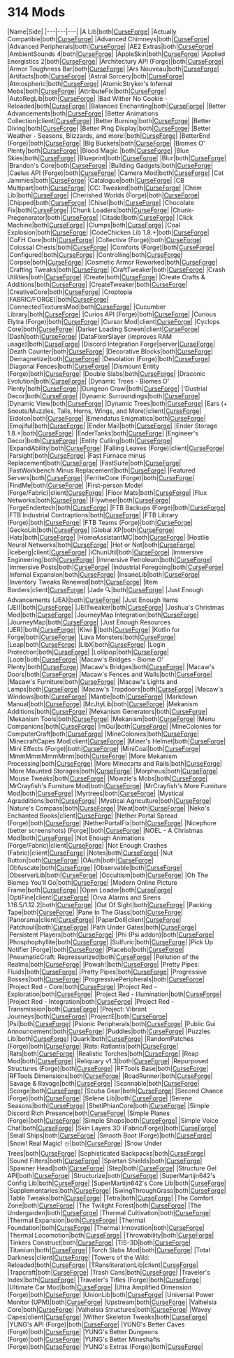 # 314 Mods

|Name|Side|
|---|---|---|
|A Lib|both|[CurseForge](https://www.curseforge.com/minecraft/mc-mods/a-lib)|
|Actually Compatible|both|[CurseForge](https://www.curseforge.com/minecraft/mc-mods/actually-compatible)|
|Advanced Chimneys|both|[CurseForge](https://www.curseforge.com/minecraft/mc-mods/advanced-chimneys)|
|Advanced Peripherals|both|[CurseForge](https://www.curseforge.com/minecraft/mc-mods/advanced-peripherals)|
|AE2 Extras|both|[CurseForge](https://www.curseforge.com/minecraft/mc-mods/ae2-extras)|
|AmbientSounds 4|both|[CurseForge](https://www.curseforge.com/minecraft/mc-mods/ambientsounds)|
|AppleSkin|both|[CurseForge](https://www.curseforge.com/minecraft/mc-mods/appleskin)|
|Applied Energistics 2|both|[CurseForge](https://www.curseforge.com/minecraft/mc-mods/applied-energistics-2)|
|Architectury API (Forge)|both|[CurseForge](https://www.curseforge.com/minecraft/mc-mods/architectury-forge)|
|Armor Toughness Bar|both|[CurseForge](https://www.curseforge.com/minecraft/mc-mods/armor-toughness-bar)|
|Ars Nouveau|both|[CurseForge](https://www.curseforge.com/minecraft/mc-mods/ars-nouveau)|
|Artifacts|both|[CurseForge](https://www.curseforge.com/minecraft/mc-mods/artifacts)|
|Astral Sorcery|both|[CurseForge](https://www.curseforge.com/minecraft/mc-mods/astral-sorcery)|
|Atmospheric|both|[CurseForge](https://www.curseforge.com/minecraft/mc-mods/atmospheric)|
|AtomicStryker's Infernal Mobs|both|[CurseForge](https://www.curseforge.com/minecraft/mc-mods/atomicstrykers-infernal-mobs)|
|AttributeFix|both|[CurseForge](https://www.curseforge.com/minecraft/mc-mods/attributefix)|
|AutoRegLib|both|[CurseForge](https://www.curseforge.com/minecraft/mc-mods/autoreglib)|
|Bad Wither No Cookie - Reloaded|both|[CurseForge](https://www.curseforge.com/minecraft/mc-mods/bad-wither-no-cookie-reloaded)|
|Balanced Enchanting|both|[CurseForge](https://www.curseforge.com/minecraft/mc-mods/balanced-enchanting)|
|Better Advancements|both|[CurseForge](https://www.curseforge.com/minecraft/mc-mods/better-advancements)|
|Better Animations Collection|client|[CurseForge](https://www.curseforge.com/minecraft/mc-mods/better-animations-collection)|
|Better Burning|both|[CurseForge](https://www.curseforge.com/minecraft/mc-mods/better-burning)|
|Better Diving|both|[CurseForge](https://www.curseforge.com/minecraft/mc-mods/better-diving)|
|Better Ping Display|both|[CurseForge](https://www.curseforge.com/minecraft/mc-mods/better-ping-display)|
|Better Weather - Seasons, Blizzards, and more!|both|[CurseForge](https://www.curseforge.com/minecraft/mc-mods/better-weather)|
|BetterEnd (Forge)|both|[CurseForge](https://www.curseforge.com/minecraft/mc-mods/betterend-forge-port)|
|Big Buckets|both|[CurseForge](https://www.curseforge.com/minecraft/mc-mods/bigbuckets)|
|Biomes O' Plenty|both|[CurseForge](https://www.curseforge.com/minecraft/mc-mods/biomes-o-plenty)|
|Blood Magic |both|[CurseForge](https://www.curseforge.com/minecraft/mc-mods/blood-magic)|
|Blue Skies|both|[CurseForge](https://www.curseforge.com/minecraft/mc-mods/blue-skies)|
|Blueprint|both|[CurseForge](https://www.curseforge.com/minecraft/mc-mods/blueprint)|
|Blur|both|[CurseForge](https://www.curseforge.com/minecraft/mc-mods/blur)|
|Brandon's Core|both|[CurseForge](https://www.curseforge.com/minecraft/mc-mods/brandons-core)|
|Building Gadgets|both|[CurseForge](https://www.curseforge.com/minecraft/mc-mods/building-gadgets)|
|Caelus API (Forge)|both|[CurseForge](https://www.curseforge.com/minecraft/mc-mods/caelus)|
|Camera Mod|both|[CurseForge](https://www.curseforge.com/minecraft/mc-mods/camera-mod)|
|Cat Jammies|both|[CurseForge](https://www.curseforge.com/minecraft/mc-mods/cat-jammies)|
|Catalogue|both|[CurseForge](https://www.curseforge.com/minecraft/mc-mods/catalogue)|
|CB Multipart|both|[CurseForge](https://www.curseforge.com/minecraft/mc-mods/cb-multipart)|
|CC: Tweaked|both|[CurseForge](https://www.curseforge.com/minecraft/mc-mods/cc-tweaked)|
|Chem Lib|both|[CurseForge](https://www.curseforge.com/minecraft/mc-mods/chemlib)|
|Cherished Worlds (Forge)|both|[CurseForge](https://www.curseforge.com/minecraft/mc-mods/cherished-worlds)|
|Chipped|both|[CurseForge](https://www.curseforge.com/minecraft/mc-mods/chipped)|
|Chisel|both|[CurseForge](https://www.curseforge.com/minecraft/mc-mods/chisel)|
|Chocolate Fix|both|[CurseForge](https://www.curseforge.com/minecraft/mc-mods/chocolate-fix)|
|Chunk Loaders|both|[CurseForge](https://www.curseforge.com/minecraft/mc-mods/chunk-loaders)|
|Chunk-Pregenerator|both|[CurseForge](https://www.curseforge.com/minecraft/mc-mods/chunkpregenerator)|
|Citadel|both|[CurseForge](https://www.curseforge.com/minecraft/mc-mods/citadel)|
|Click Machine|both|[CurseForge](https://www.curseforge.com/minecraft/mc-mods/click-machine)|
|Clumps|both|[CurseForge](https://www.curseforge.com/minecraft/mc-mods/clumps)|
|Coal Explosion|both|[CurseForge](https://www.curseforge.com/minecraft/mc-mods/coal-explosion)|
|CodeChicken Lib 1.8.+|both|[CurseForge](https://www.curseforge.com/minecraft/mc-mods/codechicken-lib-1-8)|
|CoFH Core|both|[CurseForge](https://www.curseforge.com/minecraft/mc-mods/cofh-core)|
|Collective (Forge)|both|[CurseForge](https://www.curseforge.com/minecraft/mc-mods/collective)|
|Colossal Chests|both|[CurseForge](https://www.curseforge.com/minecraft/mc-mods/colossal-chests)|
|Comforts (Forge)|both|[CurseForge](https://www.curseforge.com/minecraft/mc-mods/comforts)|
|Configured|both|[CurseForge](https://www.curseforge.com/minecraft/mc-mods/configured)|
|Controlling|both|[CurseForge](https://www.curseforge.com/minecraft/mc-mods/controlling)|
|Corpse|both|[CurseForge](https://www.curseforge.com/minecraft/mc-mods/corpse)|
|Cosmetic Armor Reworked|both|[CurseForge](https://www.curseforge.com/minecraft/mc-mods/cosmetic-armor-reworked)|
|Crafting Tweaks|both|[CurseForge](https://www.curseforge.com/minecraft/mc-mods/crafting-tweaks)|
|CraftTweaker|both|[CurseForge](https://www.curseforge.com/minecraft/mc-mods/crafttweaker)|
|Crash Utilities|both|[CurseForge](https://www.curseforge.com/minecraft/mc-mods/crash-utilities)|
|Create|both|[CurseForge](https://www.curseforge.com/minecraft/mc-mods/create)|
|Create Crafts & Additions|both|[CurseForge](https://www.curseforge.com/minecraft/mc-mods/createaddition)|
|CreateTweaker|both|[CurseForge](https://www.curseforge.com/minecraft/mc-mods/createtweaker)|
|CreativeCore|both|[CurseForge](https://www.curseforge.com/minecraft/mc-mods/creativecore)|
|Croptopia [FABRIC/FORGE]|both|[CurseForge](https://www.curseforge.com/minecraft/mc-mods/croptopia-fabric)|
|ConnectedTexturesMod|both|[CurseForge](https://www.curseforge.com/minecraft/mc-mods/ctm)|
|Cucumber Library|both|[CurseForge](https://www.curseforge.com/minecraft/mc-mods/cucumber)|
|Curios API (Forge)|both|[CurseForge](https://www.curseforge.com/minecraft/mc-mods/curios)|
|Curious Elytra (Forge)|both|[CurseForge](https://www.curseforge.com/minecraft/mc-mods/curious-elytra)|
|Cursor Mod|client|[CurseForge](https://www.curseforge.com/minecraft/mc-mods/cursor-mod)|
|Cyclops Core|both|[CurseForge](https://www.curseforge.com/minecraft/mc-mods/cyclops-core)|
|Darker Loading Screen|client|[CurseForge](https://www.curseforge.com/minecraft/mc-mods/darker-loading-screen)|
|Dash|both|[CurseForge](https://www.curseforge.com/minecraft/mc-mods/dash)|
|DataFixerSlayer (improves RAM usage)|both|[CurseForge](https://www.curseforge.com/minecraft/mc-mods/datafixerslayer)|
|Discord Integration Forge|server|[CurseForge](https://www.curseforge.com/minecraft/mc-mods/dcintegration)|
|Death Counter|both|[CurseForge](https://www.curseforge.com/minecraft/mc-mods/death-counter)|
|Decorative Blocks|both|[CurseForge](https://www.curseforge.com/minecraft/mc-mods/decorative-blocks)|
|Demagnetize|both|[CurseForge](https://www.curseforge.com/minecraft/mc-mods/demagnetize)|
|Desolation (Forge)|both|[CurseForge](https://www.curseforge.com/minecraft/mc-mods/desolation-forge)|
|Diagonal Fences|both|[CurseForge](https://www.curseforge.com/minecraft/mc-mods/diagonal-fences)|
|Dismount Entity (Forge)|both|[CurseForge](https://www.curseforge.com/minecraft/mc-mods/dismount-entity)|
|Double Slabs|both|[CurseForge](https://www.curseforge.com/minecraft/mc-mods/double-slabs)|
|Draconic Evolution|both|[CurseForge](https://www.curseforge.com/minecraft/mc-mods/draconic-evolution)|
|Dynamic Trees - Biomes O' Plenty|both|[CurseForge](https://www.curseforge.com/minecraft/mc-mods/dtbop)|
|Dungeon Crawl|both|[CurseForge](https://www.curseforge.com/minecraft/mc-mods/dungeon-crawl)|
|'Dustrial Decor|both|[CurseForge](https://www.curseforge.com/minecraft/mc-mods/dustrial-decor)|
|Dynamic Surroundings|both|[CurseForge](https://www.curseforge.com/minecraft/mc-mods/dynamic-surroundings)|
|Dynamic View|both|[CurseForge](https://www.curseforge.com/minecraft/mc-mods/dynamic-view)|
|Dynamic Trees|both|[CurseForge](https://www.curseforge.com/minecraft/mc-mods/dynamictrees)|
|Ears (+ Snouts/Muzzles, Tails, Horns, Wings, and More)|client|[CurseForge](https://www.curseforge.com/minecraft/mc-mods/ears)|
|Eidolon|both|[CurseForge](https://www.curseforge.com/minecraft/mc-mods/eidolon)|
|Emendatus Enigmatica|both|[CurseForge](https://www.curseforge.com/minecraft/mc-mods/emendatus-enigmatica)|
|Emojiful|both|[CurseForge](https://www.curseforge.com/minecraft/mc-mods/emojiful)|
|Ender Mail|both|[CurseForge](https://www.curseforge.com/minecraft/mc-mods/ender-mail)|
|Ender Storage 1.8.+|both|[CurseForge](https://www.curseforge.com/minecraft/mc-mods/ender-storage-1-8)|
|EnderTanks|both|[CurseForge](https://www.curseforge.com/minecraft/mc-mods/endertanks)|
|Engineer's Decor|both|[CurseForge](https://www.curseforge.com/minecraft/mc-mods/engineers-decor)|
|Entity Culling|both|[CurseForge](https://www.curseforge.com/minecraft/mc-mods/entity-culling)|
|ExpandAbility|both|[CurseForge](https://www.curseforge.com/minecraft/mc-mods/expandability)|
|Falling Leaves (Forge)|client|[CurseForge](https://www.curseforge.com/minecraft/mc-mods/falling-leaves-forge)|
|Farsight|both|[CurseForge](https://www.curseforge.com/minecraft/mc-mods/farsight)|
|Fast Furnace minus Replacement|both|[CurseForge](https://www.curseforge.com/minecraft/mc-mods/fastfurnace-minus-replacement)|
|FastSuite|both|[CurseForge](https://www.curseforge.com/minecraft/mc-mods/fastsuite)|
|FastWorkbench Minus Replacement|both|[CurseForge](https://www.curseforge.com/minecraft/mc-mods/fastworkbench-minus-replacement)|
|Featured Servers|both|[CurseForge](https://www.curseforge.com/minecraft/mc-mods/featured-servers)|
|FerriteCore (Forge)|both|[CurseForge](https://www.curseforge.com/minecraft/mc-mods/ferritecore)|
|FindMe|both|[CurseForge](https://www.curseforge.com/minecraft/mc-mods/findme)|
|First-person Model (Forge/Fabric)|client|[CurseForge](https://www.curseforge.com/minecraft/mc-mods/first-person-model)|
|Floor Mats|both|[CurseForge](https://www.curseforge.com/minecraft/mc-mods/floor-mats)|
|Flux Networks|both|[CurseForge](https://www.curseforge.com/minecraft/mc-mods/flux-networks)|
|Flywheel|both|[CurseForge](https://www.curseforge.com/minecraft/mc-mods/flywheel)|
|ForgeEndertech|both|[CurseForge](https://www.curseforge.com/minecraft/mc-mods/forgeendertech)|
|FTB Backups (Forge)|both|[CurseForge](https://www.curseforge.com/minecraft/mc-mods/ftb-backups-forge)|
|FTB Industrial Contraptions|both|[CurseForge](https://www.curseforge.com/minecraft/mc-mods/ftb-industrial-contraptions)|
|FTB Library (Forge)|both|[CurseForge](https://www.curseforge.com/minecraft/mc-mods/ftb-library-forge)|
|FTB Teams (Forge)|both|[CurseForge](https://www.curseforge.com/minecraft/mc-mods/ftb-teams-forge)|
|GeckoLib|both|[CurseForge](https://www.curseforge.com/minecraft/mc-mods/geckolib)|
|Global XP|both|[CurseForge](https://www.curseforge.com/minecraft/mc-mods/global-xp)|
|Hats|both|[CurseForge](https://www.curseforge.com/minecraft/mc-mods/hats)|
|HomeAssistantMC|both|[CurseForge](https://www.curseforge.com/minecraft/mc-mods/homeassistantmc)|
|Hostile Neural Networks|both|[CurseForge](https://www.curseforge.com/minecraft/mc-mods/hostile-neural-networks)|
|Hot or Not|both|[CurseForge](https://www.curseforge.com/minecraft/mc-mods/hot-or-not)|
|Iceberg|client|[CurseForge](https://www.curseforge.com/minecraft/mc-mods/iceberg)|
|iChunUtil|both|[CurseForge](https://www.curseforge.com/minecraft/mc-mods/ichunutil)|
|Immersive Engineering|both|[CurseForge](https://www.curseforge.com/minecraft/mc-mods/immersive-engineering)|
|Immersive Petroleum|both|[CurseForge](https://www.curseforge.com/minecraft/mc-mods/immersive-petroleum)|
|Immersive Posts|both|[CurseForge](https://www.curseforge.com/minecraft/mc-mods/immersiveposts)|
|Industrial Foregoing|both|[CurseForge](https://www.curseforge.com/minecraft/mc-mods/industrial-foregoing)|
|Infernal Expansion|both|[CurseForge](https://www.curseforge.com/minecraft/mc-mods/infernal-expansion)|
|InsaneLib|both|[CurseForge](https://www.curseforge.com/minecraft/mc-mods/insanelib)|
|Inventory Tweaks Renewed|both|[CurseForge](https://www.curseforge.com/minecraft/mc-mods/inventory-tweaks-renewed)|
|Item Borders|client|[CurseForge](https://www.curseforge.com/minecraft/mc-mods/item-borders)|
|Jade 🔍|both|[CurseForge](https://www.curseforge.com/minecraft/mc-mods/jade)|
|Just Enough Advancements (JEA)|both|[CurseForge](https://www.curseforge.com/minecraft/mc-mods/jea)|
|Just Enough Items (JEI)|both|[CurseForge](https://www.curseforge.com/minecraft/mc-mods/jei)|
|JEITweaker|both|[CurseForge](https://www.curseforge.com/minecraft/mc-mods/jeitweaker)|
|Joshua's Christmas Mod|both|[CurseForge](https://www.curseforge.com/minecraft/mc-mods/joshuas-christmas-mod)|
|JourneyMap Integration|both|[CurseForge](https://www.curseforge.com/minecraft/mc-mods/journeymap-integration)|
|JourneyMap|both|[CurseForge](https://www.curseforge.com/minecraft/mc-mods/journeymap)|
|Just Enough Resources (JER)|both|[CurseForge](https://www.curseforge.com/minecraft/mc-mods/just-enough-resources-jer)|
|Kiwi 🥝|both|[CurseForge](https://www.curseforge.com/minecraft/mc-mods/kiwi)|
|Kotlin for Forge|both|[CurseForge](https://www.curseforge.com/minecraft/mc-mods/kotlin-for-forge)|
|Lava Monsters|both|[CurseForge](https://www.curseforge.com/minecraft/mc-mods/lava-monsters)|
|Leap|both|[CurseForge](https://www.curseforge.com/minecraft/mc-mods/leap)|
|LibX|both|[CurseForge](https://www.curseforge.com/minecraft/mc-mods/libx)|
|Login Protection|both|[CurseForge](https://www.curseforge.com/minecraft/mc-mods/login-protection)|
|Lollipop|both|[CurseForge](https://www.curseforge.com/minecraft/mc-mods/lollipop)|
|Lootr|both|[CurseForge](https://www.curseforge.com/minecraft/mc-mods/lootr)|
|Macaw's Bridges - Biome O' Plenty|both|[CurseForge](https://www.curseforge.com/minecraft/mc-mods/macaws-bridges-biome-o-plenty)|
|Macaw's Bridges|both|[CurseForge](https://www.curseforge.com/minecraft/mc-mods/macaws-bridges)|
|Macaw's Doors|both|[CurseForge](https://www.curseforge.com/minecraft/mc-mods/macaws-doors)|
|Macaw's Fences and Walls|both|[CurseForge](https://www.curseforge.com/minecraft/mc-mods/macaws-fences-and-walls)|
|Macaw's Furniture|both|[CurseForge](https://www.curseforge.com/minecraft/mc-mods/macaws-furniture)|
|Macaw's Lights and Lamps|both|[CurseForge](https://www.curseforge.com/minecraft/mc-mods/macaws-lights-and-lamps)|
|Macaw's Trapdoors|both|[CurseForge](https://www.curseforge.com/minecraft/mc-mods/macaws-trapdoors)|
|Macaw's Windows|both|[CurseForge](https://www.curseforge.com/minecraft/mc-mods/macaws-windows)|
|Mantle|both|[CurseForge](https://www.curseforge.com/minecraft/mc-mods/mantle)|
|Markdown Manual|both|[CurseForge](https://www.curseforge.com/minecraft/mc-mods/markdownmanual)|
|McJtyLib|both|[CurseForge](https://www.curseforge.com/minecraft/mc-mods/mcjtylib)|
|Mekanism Additions|both|[CurseForge](https://www.curseforge.com/minecraft/mc-mods/mekanism-additions)|
|Mekanism Generators|both|[CurseForge](https://www.curseforge.com/minecraft/mc-mods/mekanism-generators)|
|Mekanism Tools|both|[CurseForge](https://www.curseforge.com/minecraft/mc-mods/mekanism-tools)|
|Mekanism|both|[CurseForge](https://www.curseforge.com/minecraft/mc-mods/mekanism)|
|Menu Companions|both|[CurseForge](https://www.curseforge.com/minecraft/mc-mods/menu-companions)|
|mGui|both|[CurseForge](https://www.curseforge.com/minecraft/mc-mods/mgui)|
|MineColonies for ComputerCraft|both|[CurseForge](https://www.curseforge.com/minecraft/mc-mods/minecolonies-for-computercraft)|
|MineColonies|both|[CurseForge](https://www.curseforge.com/minecraft/mc-mods/minecolonies)|
|MinecraftCapes Mod|client|[CurseForge](https://www.curseforge.com/minecraft/mc-mods/minecraftcapes-mod)|
|Miner's Helmet|both|[CurseForge](https://www.curseforge.com/minecraft/mc-mods/miners-helmet)|
|Mini Effects (Forge)|both|[CurseForge](https://www.curseforge.com/minecraft/mc-mods/mini-effects)|
|MiniCoal|both|[CurseForge](https://www.curseforge.com/minecraft/mc-mods/minicoal)|
|MmmMmmMmmMmm|both|[CurseForge](https://www.curseforge.com/minecraft/mc-mods/mmmmmmmmmmmm)|
|More Mekanism Processing|both|[CurseForge](https://www.curseforge.com/minecraft/mc-mods/more-mekanism-processing)|
|More Minecarts and Rails|both|[CurseForge](https://www.curseforge.com/minecraft/mc-mods/more-minecarts)|
|More Mounted Storages|both|[CurseForge](https://www.curseforge.com/minecraft/mc-mods/more-mounted-storages)|
|Morpheus|both|[CurseForge](https://www.curseforge.com/minecraft/mc-mods/morpheus)|
|Mouse Tweaks|both|[CurseForge](https://www.curseforge.com/minecraft/mc-mods/mouse-tweaks)|
|Mowzie's Mobs|both|[CurseForge](https://www.curseforge.com/minecraft/mc-mods/mowzies-mobs)|
|MrCrayfish's Furniture Mod|both|[CurseForge](https://www.curseforge.com/minecraft/mc-mods/mrcrayfish-furniture-mod)|
|MrCrayfish's More Furniture Mod|both|[CurseForge](https://www.curseforge.com/minecraft/mc-mods/mrcrayfish-more-furniture-mod)|
|Myrtrees|both|[CurseForge](https://www.curseforge.com/minecraft/mc-mods/myrtrees)|
|Mystical Agradditions|both|[CurseForge](https://www.curseforge.com/minecraft/mc-mods/mystical-agradditions)|
|Mystical Agriculture|both|[CurseForge](https://www.curseforge.com/minecraft/mc-mods/mystical-agriculture)|
|Nature's Compass|both|[CurseForge](https://www.curseforge.com/minecraft/mc-mods/natures-compass)|
|Neat|both|[CurseForge](https://www.curseforge.com/minecraft/mc-mods/neat)|
|Neko's Enchanted Books|client|[CurseForge](https://www.curseforge.com/minecraft/mc-mods/nekos-enchanted-books)|
|Nether Portal Spread (Forge)|both|[CurseForge](https://www.curseforge.com/minecraft/mc-mods/nether-portal-spread)|
|NetherPortalFix|both|[CurseForge](https://www.curseforge.com/minecraft/mc-mods/netherportalfix)|
|Nicephore (better screenshots) [Forge]|both|[CurseForge](https://www.curseforge.com/minecraft/mc-mods/nicephore)|
|NOEL - A Christmas Mod|both|[CurseForge](https://www.curseforge.com/minecraft/mc-mods/noel-christmas-mod)|
|Not Enough Animations (Forge/Fabric)|client|[CurseForge](https://www.curseforge.com/minecraft/mc-mods/not-enough-animations)|
|Not Enough Crashes (Fabric)|client|[CurseForge](https://www.curseforge.com/minecraft/mc-mods/not-enough-crashes)|
|Notes|both|[CurseForge](https://www.curseforge.com/minecraft/mc-mods/notes)|
|Nut Button|both|[CurseForge](https://www.curseforge.com/minecraft/mc-mods/nut-button)|
|OAuth|both|[CurseForge](https://www.curseforge.com/minecraft/mc-mods/oauth)|
|Obfuscate|both|[CurseForge](https://www.curseforge.com/minecraft/mc-mods/obfuscate)|
|Observable|both|[CurseForge](https://www.curseforge.com/minecraft/mc-mods/observable)|
|ObserverLib|both|[CurseForge](https://www.curseforge.com/minecraft/mc-mods/observerlib)|
|Occultism|both|[CurseForge](https://www.curseforge.com/minecraft/mc-mods/occultism)|
|Oh The Biomes You'll Go|both|[CurseForge](https://www.curseforge.com/minecraft/mc-mods/oh-the-biomes-youll-go)|
|Modern Online Picture Frame|both|[CurseForge](https://www.curseforge.com/minecraft/mc-mods/online-picture-frame)|
|Open Loader|both|[CurseForge](https://www.curseforge.com/minecraft/mc-mods/open-loader)|
|OptiFine|client|[CurseForge](https://optifine.net)|
|Orva Alarms and Sirens 1.16.5/1.12.2|both|[CurseForge](https://www.curseforge.com/minecraft/mc-mods/orva-alarms)|
|Out Of Sight|both|[CurseForge](https://www.curseforge.com/minecraft/mc-mods/out-of-sight)|
|Packing Tape|both|[CurseForge](https://www.curseforge.com/minecraft/mc-mods/packing-tape)|
|Pane In The Glass|both|[CurseForge](https://www.curseforge.com/minecraft/mc-mods/pane-in-the-glass)|
|Panorama|client|[CurseForge](https://www.curseforge.com/minecraft/mc-mods/panorama)|
|PaperDoll|client|[CurseForge](https://www.curseforge.com/minecraft/mc-mods/paperdoll)|
|Patchouli|both|[CurseForge](https://www.curseforge.com/minecraft/mc-mods/patchouli)|
|Path Under Gates|both|[CurseForge](https://www.curseforge.com/minecraft/mc-mods/path-under-gates)|
|Persistent Players|both|[CurseForge](https://www.curseforge.com/minecraft/mc-mods/persistent-players)|
|Phi (Psi addon)|both|[CurseForge](https://www.curseforge.com/minecraft/mc-mods/phi)|
|Phosphophyllite|both|[CurseForge](https://www.curseforge.com/minecraft/mc-mods/phosphophyllite)|
|Sulfuric|both|[CurseForge](https://www.curseforge.com/minecraft/mc-mods/phosphor-reforged)|
|Pick Up Notifier [Forge]|both|[CurseForge](https://www.curseforge.com/minecraft/mc-mods/pick-up-notifier)|
|Placebo|both|[CurseForge](https://www.curseforge.com/minecraft/mc-mods/placebo)|
|PneumaticCraft: Repressurized|both|[CurseForge](https://www.curseforge.com/minecraft/mc-mods/pneumaticcraft-repressurized)|
|Pollution of the Realms|both|[CurseForge](https://www.curseforge.com/minecraft/mc-mods/pollution-of-the-realms)|
|Powah!|both|[CurseForge](https://www.curseforge.com/minecraft/mc-mods/powah)|
|Pretty Pipes: Fluids|both|[CurseForge](https://www.curseforge.com/minecraft/mc-mods/pretty-pipes-fluids)|
|Pretty Pipes|both|[CurseForge](https://www.curseforge.com/minecraft/mc-mods/pretty-pipes)|
|Progressive Bosses|both|[CurseForge](https://www.curseforge.com/minecraft/mc-mods/progressive-bosses)|
|ProgressivePeripherals|both|[CurseForge](https://www.curseforge.com/minecraft/mc-mods/progressiveperipherals)|
|Project Red - Core|both|[CurseForge](https://www.curseforge.com/minecraft/mc-mods/project-red-core)|
|Project Red - Exploration|both|[CurseForge](https://www.curseforge.com/minecraft/mc-mods/project-red-exploration)|
|Project Red - Illumination|both|[CurseForge](https://www.curseforge.com/minecraft/mc-mods/project-red-illumination)|
|Project Red - Integration|both|[CurseForge](https://www.curseforge.com/minecraft/mc-mods/project-red-integration)|
|Project Red - Transmission|both|[CurseForge](https://www.curseforge.com/minecraft/mc-mods/project-red-transmission)|
|Project: Vibrant Journeys|both|[CurseForge](https://www.curseforge.com/minecraft/mc-mods/project-vibrant-journeys)|
|ProjectE|both|[CurseForge](https://www.curseforge.com/minecraft/mc-mods/projecte)|
|Psi|both|[CurseForge](https://www.curseforge.com/minecraft/mc-mods/psi)|
|Psionic Peripherals|both|[CurseForge](https://www.curseforge.com/minecraft/mc-mods/psionic-peripherals)|
|Public Gui Announcement|both|[CurseForge](https://www.curseforge.com/minecraft/mc-mods/public-gui-announcement)|
|Puddles|both|[CurseForge](https://www.curseforge.com/minecraft/mc-mods/puddles)|
|Puzzles Lib|both|[CurseForge](https://www.curseforge.com/minecraft/mc-mods/puzzles-lib)|
|Quark|both|[CurseForge](https://www.curseforge.com/minecraft/mc-mods/quark)|
|RandomPatches (Forge)|both|[CurseForge](https://www.curseforge.com/minecraft/mc-mods/randompatches-forge)|
|Rats: Ratlantis|both|[CurseForge](https://www.curseforge.com/minecraft/mc-mods/rats-ratlantis)|
|Rats|both|[CurseForge](https://www.curseforge.com/minecraft/mc-mods/rats)|
|Realistic Torches|both|[CurseForge](https://www.curseforge.com/minecraft/mc-mods/realistic-torches)|
|Reap Mod|both|[CurseForge](https://www.curseforge.com/minecraft/mc-mods/reap-mod)|
|Reliquary v1.3|both|[CurseForge](https://www.curseforge.com/minecraft/mc-mods/reliquary-v1-3)|
|Repurposed Structures (Forge)|both|[CurseForge](https://www.curseforge.com/minecraft/mc-mods/repurposed-structures)|
|RFTools Base|both|[CurseForge](https://www.curseforge.com/minecraft/mc-mods/rftools-base)|
|RFTools Dimensions|both|[CurseForge](https://www.curseforge.com/minecraft/mc-mods/rftools-dimensions)|
|RoadRunner|both|[CurseForge](https://www.curseforge.com/minecraft/mc-mods/roadrunner)|
|Savage & Ravage|both|[CurseForge](https://www.curseforge.com/minecraft/mc-mods/savage-and-ravage)|
|Scannable|both|[CurseForge](https://www.curseforge.com/minecraft/mc-mods/scannable)|
|Scorge|both|[CurseForge](https://www.curseforge.com/minecraft/mc-mods/scorge)|
|Scuba Gear|both|[CurseForge](https://www.curseforge.com/minecraft/mc-mods/scuba-gear)|
|Second Chance (Forge)|both|[CurseForge](https://www.curseforge.com/minecraft/mc-mods/second-chance-forge)|
|Selene Lib|both|[CurseForge](https://www.curseforge.com/minecraft/mc-mods/selene)|
|Serene Seasons|both|[CurseForge](https://www.curseforge.com/minecraft/mc-mods/serene-seasons)|
|ShetiPhianCore|both|[CurseForge](https://www.curseforge.com/minecraft/mc-mods/shetiphiancore)|
|Simple Discord Rich Presence|both|[CurseForge](https://www.curseforge.com/minecraft/mc-mods/simple-discord-rich-presence)|
|Simple Planes (Forge)|both|[CurseForge](https://www.curseforge.com/minecraft/mc-mods/simple-planes)|
|Simple Shops|both|[CurseForge](https://www.curseforge.com/minecraft/mc-mods/simple-shops)|
|Simple Voice Chat|both|[CurseForge](https://www.curseforge.com/minecraft/mc-mods/simple-voice-chat)|
|Skin Layers 3D (Fabric/Forge)|both|[CurseForge](https://www.curseforge.com/minecraft/mc-mods/skin-layers-3d)|
|Small Ships|both|[CurseForge](https://www.curseforge.com/minecraft/mc-mods/small-ships)|
|Smooth Boot (Forge)|both|[CurseForge](https://www.curseforge.com/minecraft/mc-mods/smooth-boot-forge)|
|Snow! Real Magic! ⛄|both|[CurseForge](https://www.curseforge.com/minecraft/mc-mods/snow-real-magic)|
|Snow Under Trees|both|[CurseForge](https://www.curseforge.com/minecraft/mc-mods/snow-under-trees)|
|Sophisticated Backpacks|both|[CurseForge](https://www.curseforge.com/minecraft/mc-mods/sophisticated-backpacks)|
|Sound Filters|both|[CurseForge](https://www.curseforge.com/minecraft/mc-mods/sound-filters)|
|Spartan Shields|both|[CurseForge](https://www.curseforge.com/minecraft/mc-mods/spartan-shields)|
|Spawner Head|both|[CurseForge](https://www.curseforge.com/minecraft/mc-mods/spawner-head)|
|Step|both|[CurseForge](https://www.curseforge.com/minecraft/mc-mods/step)|
|Structure Gel API|both|[CurseForge](https://www.curseforge.com/minecraft/mc-mods/structure-gel-api)|
|Structurize|both|[CurseForge](https://www.curseforge.com/minecraft/mc-mods/structurize)|
|SuperMartijn642's Config Lib|both|[CurseForge](https://www.curseforge.com/minecraft/mc-mods/supermartijn642s-config-lib)|
|SuperMartijn642's Core Lib|both|[CurseForge](https://www.curseforge.com/minecraft/mc-mods/supermartijn642s-core-lib)|
|Supplementaries|both|[CurseForge](https://www.curseforge.com/minecraft/mc-mods/supplementaries)|
|SwingThroughGrass|both|[CurseForge](https://www.curseforge.com/minecraft/mc-mods/swingthroughgrass)|
|Table Tweaks|both|[CurseForge](https://www.curseforge.com/minecraft/mc-mods/table-tweaks)|
|Tetra|both|[CurseForge](https://www.curseforge.com/minecraft/mc-mods/tetra)|
|The Comfort Zone|both|[CurseForge](https://www.curseforge.com/minecraft/mc-mods/the-comfort-zone)|
|The Twilight Forest|both|[CurseForge](https://www.curseforge.com/minecraft/mc-mods/the-twilight-forest)|
|The Undergarden|both|[CurseForge](https://www.curseforge.com/minecraft/mc-mods/the-undergarden)|
|Thermal Cultivation|both|[CurseForge](https://www.curseforge.com/minecraft/mc-mods/thermal-cultivation)|
|Thermal Expansion|both|[CurseForge](https://www.curseforge.com/minecraft/mc-mods/thermal-expansion)|
|Thermal Foundation|both|[CurseForge](https://www.curseforge.com/minecraft/mc-mods/thermal-foundation)|
|Thermal Innovation|both|[CurseForge](https://www.curseforge.com/minecraft/mc-mods/thermal-innovation)|
|Thermal Locomotion|both|[CurseForge](https://www.curseforge.com/minecraft/mc-mods/thermal-locomotion)|
|Throwability|both|[CurseForge](https://www.curseforge.com/minecraft/mc-mods/throwability)|
|Tinkers Construct|both|[CurseForge](https://www.curseforge.com/minecraft/mc-mods/tinkers-construct)|
|TIS-3D|both|[CurseForge](https://www.curseforge.com/minecraft/mc-mods/tis-3d)|
|Titanium|both|[CurseForge](https://www.curseforge.com/minecraft/mc-mods/titanium)|
|Torch Slabs Mod|both|[CurseForge](https://www.curseforge.com/minecraft/mc-mods/torchslabs-mod)|
|Total Darkness|client|[CurseForge](https://www.curseforge.com/minecraft/mc-mods/total-darkness)|
|Towers of the Wild: Reloaded|both|[CurseForge](https://www.curseforge.com/minecraft/mc-mods/towers-of-the-wild-reloaded)|
|TRansliterationLib|client|[CurseForge](https://www.curseforge.com/minecraft/mc-mods/transliterationlib)|
|Trapcraft|both|[CurseForge](https://www.curseforge.com/minecraft/mc-mods/trapcraft)|
|Trash Cans|both|[CurseForge](https://www.curseforge.com/minecraft/mc-mods/trash-cans)|
|Traveler's Index|both|[CurseForge](https://www.curseforge.com/minecraft/mc-mods/travelers-index)|
|Traveler's Titles (Forge)|both|[CurseForge](https://www.curseforge.com/minecraft/mc-mods/travelers-titles)|
|Ultimate Car Mod|both|[CurseForge](https://www.curseforge.com/minecraft/mc-mods/ultimate-car-mod)|
|Ultra Amplified Dimension (Forge)|both|[CurseForge](https://www.curseforge.com/minecraft/mc-mods/ultra-amplified-mod)|
|UnionLib|both|[CurseForge](https://www.curseforge.com/minecraft/mc-mods/unionlib)|
|Universal Power Monitor (UPM)|both|[CurseForge](https://www.curseforge.com/minecraft/mc-mods/universal-power-monitor-upm)|
|Upstream|both|[CurseForge](https://www.curseforge.com/minecraft/mc-mods/upstream)|
|Valhelsia Core|both|[CurseForge](https://www.curseforge.com/minecraft/mc-mods/valhelsia-core)|
|Valhelsia Structures|both|[CurseForge](https://www.curseforge.com/minecraft/mc-mods/valhelsia-structures)|
|Wavey Capes|client|[CurseForge](https://www.curseforge.com/minecraft/mc-mods/waveycapes)|
|Wither Skeleton Tweaks|both|[CurseForge](https://www.curseforge.com/minecraft/mc-mods/wither-skeleton-tweaks)|
|YUNG's API (Forge)|both|[CurseForge](https://www.curseforge.com/minecraft/mc-mods/yungs-api)|
|YUNG's Better Caves (Forge)|both|[CurseForge](https://www.curseforge.com/minecraft/mc-mods/yungs-better-caves)|
|YUNG's Better Dungeons (Forge)|both|[CurseForge](https://www.curseforge.com/minecraft/mc-mods/yungs-better-dungeons)|
|YUNG's Better Mineshafts (Forge)|both|[CurseForge](https://www.curseforge.com/minecraft/mc-mods/yungs-better-mineshafts-forge)|
|YUNG's Extras (Forge)|both|[CurseForge](https://www.curseforge.com/minecraft/mc-mods/yungs-extras)|